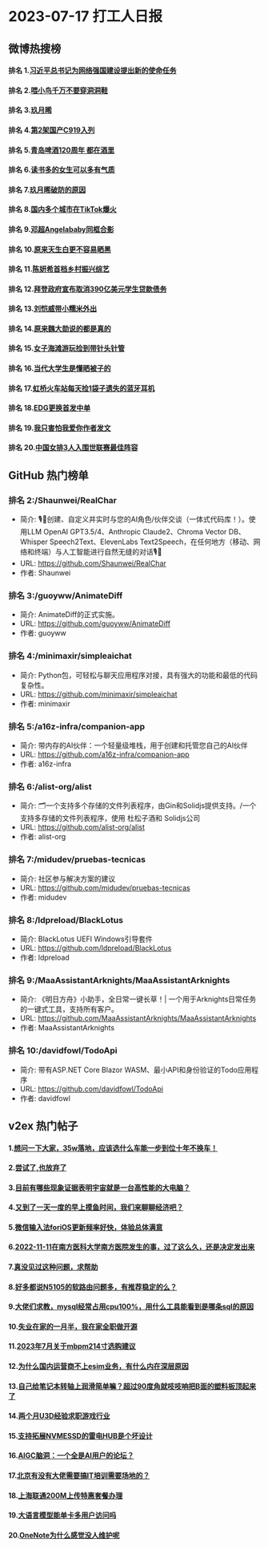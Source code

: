 # 2023-07-17 打工人日报


## 微博热搜榜

#### 排名 1.[习近平总书记为网络强国建设提出新的使命任务](https://s.weibo.com/weibo?q=习近平总书记为网络强国建设提出新的使命任务)
#### 排名 2.[喂小鸟千万不要穿洞洞鞋](https://s.weibo.com/weibo?q=喂小鸟千万不要穿洞洞鞋)
#### 排名 3.[玖月晞](https://s.weibo.com/weibo?q=玖月晞)
#### 排名 4.[第2架国产C919入列](https://s.weibo.com/weibo?q=第2架国产C919入列)
#### 排名 5.[青岛啤酒120周年 都在酒里](https://s.weibo.com/weibo?q=青岛啤酒120周年都在酒里)
#### 排名 6.[读书多的女生可以多有气质](https://s.weibo.com/weibo?q=读书多的女生可以多有气质)
#### 排名 7.[玖月晞破防的原因](https://s.weibo.com/weibo?q=玖月晞破防的原因)
#### 排名 8.[国内多个城市在TikTok爆火](https://s.weibo.com/weibo?q=国内多个城市在TikTok爆火)
#### 排名 9.[邓超Angelababy同框合影](https://s.weibo.com/weibo?q=邓超Angelababy同框合影)
#### 排名 10.[原来天生白更不容易晒黑](https://s.weibo.com/weibo?q=原来天生白更不容易晒黑)
#### 排名 11.[陈妍希首档乡村振兴综艺](https://s.weibo.com/weibo?q=陈妍希首档乡村振兴综艺)
#### 排名 12.[拜登政府宣布取消390亿美元学生贷款债务](https://s.weibo.com/weibo?q=拜登政府宣布取消390亿美元学生贷款债务)
#### 排名 13.[刘恺威带小糯米外出](https://s.weibo.com/weibo?q=刘恺威带小糯米外出)
#### 排名 14.[原来魏大勋说的都是真的](https://s.weibo.com/weibo?q=原来魏大勋说的都是真的)
#### 排名 15.[女子海滩游玩捡到带针头针管](https://s.weibo.com/weibo?q=女子海滩游玩捡到带针头针管)
#### 排名 16.[当代大学生是懂晒被子的](https://s.weibo.com/weibo?q=当代大学生是懂晒被子的)
#### 排名 17.[虹桥火车站每天捡1袋子遗失的蓝牙耳机](https://s.weibo.com/weibo?q=虹桥火车站每天捡1袋子遗失的蓝牙耳机)
#### 排名 18.[EDG更换首发中单](https://s.weibo.com/weibo?q=EDG更换首发中单)
#### 排名 19.[我只害怕我爱你作者发文](https://s.weibo.com/weibo?q=我只害怕我爱你作者发文)
#### 排名 20.[中国女排3人入围世联赛最佳阵容](https://s.weibo.com/weibo?q=中国女排3人入围世联赛最佳阵容)
## GitHub 热门榜单

### 排名 2:/Shaunwei/RealChar
- 简介: 🎙️🤖创建、自定义并实时与您的AI角色/伙伴交谈（一体式代码库！）。使用LLM OpenAI GPT3.5/4、Anthropic Claude2、Chroma Vector DB、Whisper Speech2Text、ElevenLabs Text2Speech，在任何地方（移动、网络和终端）与人工智能进行自然无缝的对话🎙️🤖
- URL: https://github.com/Shaunwei/RealChar
- 作者: Shaunwei 

### 排名 3:/guoyww/AnimateDiff
- 简介: AnimateDiff的正式实施。
- URL: https://github.com/guoyww/AnimateDiff
- 作者: guoyww 

### 排名 4:/minimaxir/simpleaichat
- 简介: Python包，可轻松与聊天应用程序对接，具有强大的功能和最低的代码复杂性。
- URL: https://github.com/minimaxir/simpleaichat
- 作者: minimaxir 

### 排名 5:/a16z-infra/companion-app
- 简介: 带内存的AI伙伴：一个轻量级堆栈，用于创建和托管您自己的AI伙伴
- URL: https://github.com/a16z-infra/companion-app
- 作者: a16z-infra 

### 排名 6:/alist-org/alist
- 简介: 🗂️一个支持多个存储的文件列表程序，由Gin和Solidjs提供支持。/一个支持多存储的文件列表程序，使用 杜松子酒和 Solidjs公司
- URL: https://github.com/alist-org/alist
- 作者: alist-org 

### 排名 7:/midudev/pruebas-tecnicas
- 简介: 社区参与解决方案的建议
- URL: https://github.com/midudev/pruebas-tecnicas
- 作者: midudev 

### 排名 8:/ldpreload/BlackLotus
- 简介: BlackLotus UEFI Windows引导套件
- URL: https://github.com/ldpreload/BlackLotus
- 作者: ldpreload 

### 排名 9:/MaaAssistantArknights/MaaAssistantArknights
- 简介: 《明日方舟》小助手，全日常一键长草！| 一个用于Arknights日常任务的一键式工具，支持所有客户。
- URL: https://github.com/MaaAssistantArknights/MaaAssistantArknights
- 作者: MaaAssistantArknights 

### 排名 10:/davidfowl/TodoApi
- 简介: 带有ASP.NET Core Blazor WASM、最小API和身份验证的Todo应用程序
- URL: https://github.com/davidfowl/TodoApi
- 作者: davidfowl 

## v2ex 热门帖子

#### 1.[想问一下大家，35w落地，应该选什么车能一步到位十年不换车！](https://www.v2ex.com/t/957255#reply44)
#### 2.[尝试了,也放弃了](https://www.v2ex.com/t/957251#reply32)
#### 3.[目前有哪些现象证据表明宇宙就是一台高性能的大电脑？](https://www.v2ex.com/t/957241#reply29)
#### 4.[又到了一天一度的早上摸鱼时间，我们来聊聊经济吧？](https://www.v2ex.com/t/957245#reply28)
#### 5.[微信输入法foriOS更新频率好快，体验总体满意](https://www.v2ex.com/t/957253#reply28)
#### 6.[2022-11-11在南方医科大学南方医院发生的事，过了这么久，还是决定发出来](https://www.v2ex.com/t/957247#reply22)
#### 7.[真没见过这种问题，求帮助](https://www.v2ex.com/t/957240#reply15)
#### 8.[好多都说N5105的软路由问题多，有推荐稳定的么？](https://www.v2ex.com/t/957254#reply12)
#### 9.[大佬们求教，mysql经常占用cpu100%，用什么工具能看到是哪条sql的原因](https://www.v2ex.com/t/957256#reply10)
#### 10.[失业在家的一月半，我在家全职做开源](https://www.v2ex.com/t/957260#reply7)
#### 11.[2023年7月关于mbpm214寸选购建议](https://www.v2ex.com/t/957263#reply6)
#### 12.[为什么国内运营商不上esim业务，有什么内在深层原因](https://www.v2ex.com/t/957272#reply6)
#### 13.[自己给笔记本转轴上润滑简单嘛？超过90度角就吱吱响把B面的塑料板顶起来了](https://www.v2ex.com/t/957268#reply5)
#### 14.[两个月U3D经验求职游戏行业](https://www.v2ex.com/t/957243#reply4)
#### 15.[支持拓展NVMESSD的雷电HUB是个坏设计](https://www.v2ex.com/t/957244#reply4)
#### 16.[AIGC脑洞：一个全是AI用户的论坛？](https://www.v2ex.com/t/957258#reply4)
#### 17.[北京有没有大佬需要搞IT培训需要场地的？](https://www.v2ex.com/t/957262#reply4)
#### 18.[上海联通200M上传特惠套餐办理](https://www.v2ex.com/t/957273#reply4)
#### 19.[大语言模型能单卡多用户访问吗](https://www.v2ex.com/t/957248#reply3)
#### 20.[OneNote为什么感觉没人维护呢](https://www.v2ex.com/t/957271#reply3)

